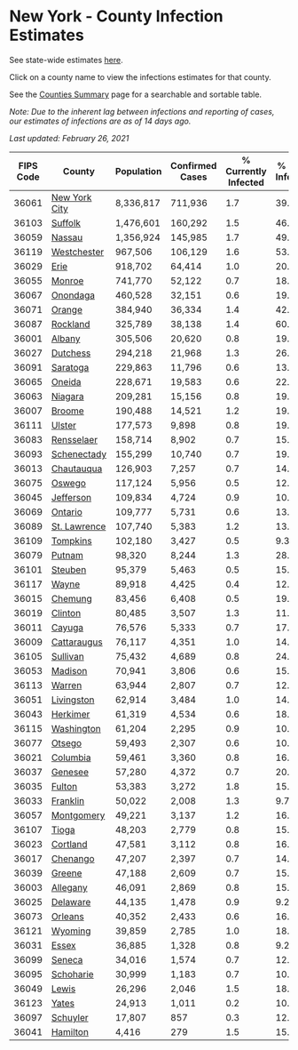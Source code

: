 # New York - County Infection Estimates

See state-wide estimates [here](/infections/us-ny).

Click on a county name to view the infections estimates for that county.

See the [Counties Summary](/infections/summary-counties) page for a searchable and sortable table.

*Note: Due to the inherent lag between infections and reporting of cases, our estimates of infections are as of 14 days ago.*

*Last updated: February 26, 2021*

|   FIPS Code |                         County |   Population |   Confirmed Cases |   % Currently Infected |   % Total Infected |
|-------------|--------------------------------|--------------|-------------------|------------------------|--------------------|
|       36061 | [New York City](new-york-city) |    8,336,817 |           711,936 |                    1.7 |               39.1 |
|       36103 |             [Suffolk](suffolk) |    1,476,601 |           160,292 |                    1.5 |               46.3 |
|       36059 |               [Nassau](nassau) |    1,356,924 |           145,985 |                    1.7 |               49.3 |
|       36119 |     [Westchester](westchester) |      967,506 |           106,129 |                    1.6 |               53.5 |
|       36029 |                   [Erie](erie) |      918,702 |            64,414 |                    1.0 |               20.2 |
|       36055 |               [Monroe](monroe) |      741,770 |            52,122 |                    0.7 |               18.9 |
|       36067 |           [Onondaga](onondaga) |      460,528 |            32,151 |                    0.6 |               19.0 |
|       36071 |               [Orange](orange) |      384,940 |            36,334 |                    1.4 |               42.1 |
|       36087 |           [Rockland](rockland) |      325,789 |            38,138 |                    1.4 |               60.0 |
|       36001 |               [Albany](albany) |      305,506 |            20,620 |                    0.8 |               19.5 |
|       36027 |           [Dutchess](dutchess) |      294,218 |            21,968 |                    1.3 |               26.8 |
|       36091 |           [Saratoga](saratoga) |      229,863 |            11,796 |                    0.6 |               13.7 |
|       36065 |               [Oneida](oneida) |      228,671 |            19,583 |                    0.6 |               22.8 |
|       36063 |             [Niagara](niagara) |      209,281 |            15,156 |                    0.8 |               19.5 |
|       36007 |               [Broome](broome) |      190,488 |            14,521 |                    1.2 |               19.5 |
|       36111 |               [Ulster](ulster) |      177,573 |             9,898 |                    0.8 |               19.5 |
|       36083 |       [Rensselaer](rensselaer) |      158,714 |             8,902 |                    0.7 |               15.1 |
|       36093 |     [Schenectady](schenectady) |      155,299 |            10,740 |                    0.7 |               19.3 |
|       36013 |       [Chautauqua](chautauqua) |      126,903 |             7,257 |                    0.7 |               14.0 |
|       36075 |               [Oswego](oswego) |      117,124 |             5,956 |                    0.5 |               12.8 |
|       36045 |         [Jefferson](jefferson) |      109,834 |             4,724 |                    0.9 |               10.7 |
|       36069 |             [Ontario](ontario) |      109,777 |             5,731 |                    0.6 |               13.4 |
|       36089 |   [St. Lawrence](st.-lawrence) |      107,740 |             5,383 |                    1.2 |               13.1 |
|       36109 |           [Tompkins](tompkins) |      102,180 |             3,427 |                    0.5 |                9.3 |
|       36079 |               [Putnam](putnam) |       98,320 |             8,244 |                    1.3 |               28.6 |
|       36101 |             [Steuben](steuben) |       95,379 |             5,463 |                    0.5 |               15.7 |
|       36117 |                 [Wayne](wayne) |       89,918 |             4,425 |                    0.4 |               12.6 |
|       36015 |             [Chemung](chemung) |       83,456 |             6,408 |                    0.5 |               19.6 |
|       36019 |             [Clinton](clinton) |       80,485 |             3,507 |                    1.3 |               11.0 |
|       36011 |               [Cayuga](cayuga) |       76,576 |             5,333 |                    0.7 |               17.4 |
|       36009 |     [Cattaraugus](cattaraugus) |       76,117 |             4,351 |                    1.0 |               14.2 |
|       36105 |           [Sullivan](sullivan) |       75,432 |             4,689 |                    0.8 |               24.9 |
|       36053 |             [Madison](madison) |       70,941 |             3,806 |                    0.6 |               15.4 |
|       36113 |               [Warren](warren) |       63,944 |             2,807 |                    0.7 |               12.7 |
|       36051 |       [Livingston](livingston) |       62,914 |             3,484 |                    1.0 |               14.3 |
|       36043 |           [Herkimer](herkimer) |       61,319 |             4,534 |                    0.6 |               18.9 |
|       36115 |       [Washington](washington) |       61,204 |             2,295 |                    0.9 |               10.8 |
|       36077 |               [Otsego](otsego) |       59,493 |             2,307 |                    0.6 |               10.1 |
|       36021 |           [Columbia](columbia) |       59,461 |             3,360 |                    0.8 |               16.8 |
|       36037 |             [Genesee](genesee) |       57,280 |             4,372 |                    0.7 |               20.5 |
|       36035 |               [Fulton](fulton) |       53,383 |             3,272 |                    1.8 |               15.8 |
|       36033 |           [Franklin](franklin) |       50,022 |             2,008 |                    1.3 |                9.7 |
|       36057 |       [Montgomery](montgomery) |       49,221 |             3,137 |                    1.2 |               16.2 |
|       36107 |                 [Tioga](tioga) |       48,203 |             2,779 |                    0.8 |               15.1 |
|       36023 |           [Cortland](cortland) |       47,581 |             3,112 |                    0.8 |               16.3 |
|       36017 |           [Chenango](chenango) |       47,207 |             2,397 |                    0.7 |               14.1 |
|       36039 |               [Greene](greene) |       47,188 |             2,609 |                    0.7 |               15.9 |
|       36003 |           [Allegany](allegany) |       46,091 |             2,869 |                    0.8 |               15.6 |
|       36025 |           [Delaware](delaware) |       44,135 |             1,478 |                    0.9 |                9.2 |
|       36073 |             [Orleans](orleans) |       40,352 |             2,433 |                    0.6 |               16.7 |
|       36121 |             [Wyoming](wyoming) |       39,859 |             2,785 |                    1.0 |               18.2 |
|       36031 |                 [Essex](essex) |       36,885 |             1,328 |                    0.8 |                9.2 |
|       36099 |               [Seneca](seneca) |       34,016 |             1,574 |                    0.7 |               12.0 |
|       36095 |         [Schoharie](schoharie) |       30,999 |             1,183 |                    0.7 |               10.2 |
|       36049 |                 [Lewis](lewis) |       26,296 |             2,046 |                    1.5 |               18.9 |
|       36123 |                 [Yates](yates) |       24,913 |             1,011 |                    0.2 |               10.4 |
|       36097 |           [Schuyler](schuyler) |       17,807 |               857 |                    0.3 |               12.0 |
|       36041 |           [Hamilton](hamilton) |        4,416 |               279 |                    1.5 |               15.8 |